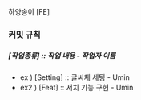 하양송이 [FE]

### 커밋 규칙
##### [작업종류] :: 작업 내용 - 작업자 이름 

- ex ) [Setting] :: 글씨체 세팅 - Umin 
- ex2 ) [Feat] :: 서치 기능 구현 - Umin

